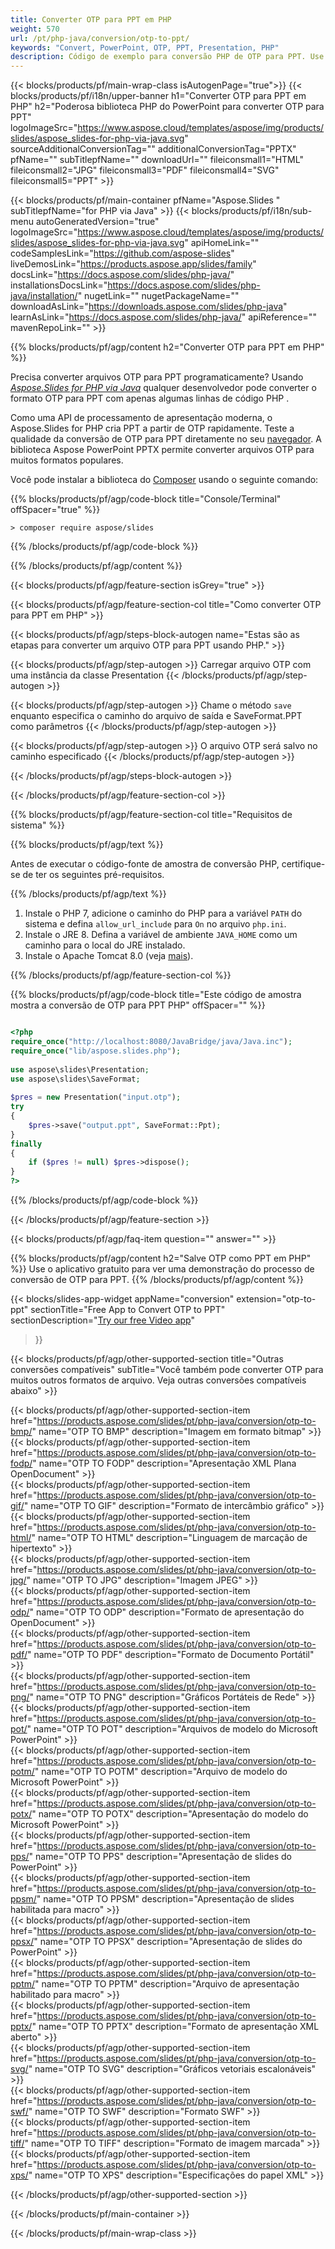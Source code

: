 ```yaml
---
title: Converter OTP para PPT em PHP
weight: 570
url: /pt/php-java/conversion/otp-to-ppt/ 
keywords: "Convert, PowerPoint, OTP, PPT, Presentation, PHP"
description: Código de exemplo para conversão PHP de OTP para PPT. Use a API PHP do PowerPoint para conversão em lote de arquivos OTP para arquivos PPT.
---
```


{{< blocks/products/pf/main-wrap-class isAutogenPage="true">}}
{{< blocks/products/pf/i18n/upper-banner h1="Converter OTP para PPT em PHP" h2="Poderosa biblioteca PHP do PowerPoint para converter OTP para PPT" logoImageSrc="https://www.aspose.cloud/templates/aspose/img/products/slides/aspose_slides-for-php-via-java.svg" sourceAdditionalConversionTag="" additionalConversionTag="PPTX" pfName="" subTitlepfName="" downloadUrl="" fileiconsmall1="HTML" fileiconsmall2="JPG" fileiconsmall3="PDF" fileiconsmall4="SVG" fileiconsmall5="PPT" >}}

{{< blocks/products/pf/main-container pfName="Aspose.Slides " subTitlepfName="for PHP via Java" >}}
{{< blocks/products/pf/i18n/sub-menu autoGeneratedVersion="true" logoImageSrc="https://www.aspose.cloud/templates/aspose/img/products/slides/aspose_slides-for-php-via-java.svg" apiHomeLink="" codeSamplesLink="https://github.com/aspose-slides" liveDemosLink="https://products.aspose.app/slides/family" docsLink="https://docs.aspose.com/slides/php-java/" installationsDocsLink="https://docs.aspose.com/slides/php-java/installation/" nugetLink="" nugetPackageName="" downloadAsLink="https://downloads.aspose.com/slides/php-java" learnAsLink="https://docs.aspose.com/slides/php-java/" apiReference="" mavenRepoLink="" >}}

{{% blocks/products/pf/agp/content h2="Converter OTP para PPT em PHP" %}}

Precisa converter arquivos OTP para PPT programaticamente? Usando [*Aspose.Slides for PHP via Java*](https://products.aspose.com/slides/pt/php-java/) qualquer desenvolvedor pode converter o formato OTP para PPT com apenas algumas linhas de código PHP .

Como uma API de processamento de apresentação moderna, o Aspose.Slides for PHP cria PPT a partir de OTP rapidamente. Teste a qualidade da conversão de OTP para PPT diretamente no seu [navegador](https://products.aspose.app/slides/conversion). A biblioteca Aspose PowerPoint PPTX permite converter arquivos OTP para muitos formatos populares.

Você pode instalar a biblioteca do [Composer](https://packagist.org/packages/aspose/slides) usando o seguinte comando:

{{% blocks/products/pf/agp/code-block title="Console/Terminal" offSpacer="true" %}}

```console
> composer require aspose/slides 

```

{{% /blocks/products/pf/agp/code-block %}}

{{% /blocks/products/pf/agp/content %}}

{{< blocks/products/pf/agp/feature-section isGrey="true" >}}

{{< blocks/products/pf/agp/feature-section-col title="Como converter OTP para PPT em PHP" >}}

{{< blocks/products/pf/agp/steps-block-autogen name="Estas são as etapas para converter um arquivo OTP para PPT usando PHP." >}}

{{< blocks/products/pf/agp/step-autogen >}}
Carregar arquivo OTP com uma instância da classe Presentation
{{< /blocks/products/pf/agp/step-autogen >}}

{{< blocks/products/pf/agp/step-autogen >}}
Chame o método `save` enquanto especifica o caminho do arquivo de saída e SaveFormat.PPT como parâmetros
{{< /blocks/products/pf/agp/step-autogen >}}

{{< blocks/products/pf/agp/step-autogen >}}
O arquivo OTP será salvo no caminho especificado
{{< /blocks/products/pf/agp/step-autogen >}}

{{< /blocks/products/pf/agp/steps-block-autogen >}}

{{< /blocks/products/pf/agp/feature-section-col >}}

{{% blocks/products/pf/agp/feature-section-col title="Requisitos de sistema" %}}

{{% blocks/products/pf/agp/text %}}

 Antes de executar o código-fonte de amostra de conversão PHP, certifique-se de ter os seguintes pré-requisitos.

{{% /blocks/products/pf/agp/text %}}

1. Instale o PHP 7, adicione o caminho do PHP para a variável `PATH` do sistema e defina `allow_url_include` para `On` no arquivo `php.ini`.
1. Instale o JRE 8. Defina a variável de ambiente `JAVA_HOME` como um caminho para o local do JRE instalado.
1. Instale o Apache Tomcat 8.0 (veja [mais](https://docs.aspose.com/slides/php-java/installation/)). 

{{% /blocks/products/pf/agp/feature-section-col %}}

{{% blocks/products/pf/agp/code-block title="Este código de amostra mostra a conversão de OTP para PPT PHP" offSpacer="" %}}

```php

<?php
require_once("http://localhost:8080/JavaBridge/java/Java.inc");
require_once("lib/aspose.slides.php");
 
use aspose\slides\Presentation;
use aspose\slides\SaveFormat;
 
$pres = new Presentation("input.otp");
try
{
    $pres->save("output.ppt", SaveFormat::Ppt);
}
finally
{
    if ($pres != null) $pres->dispose();
}
?>

```
{{% /blocks/products/pf/agp/code-block %}}

{{< /blocks/products/pf/agp/feature-section >}}

{{< blocks/products/pf/agp/faq-item question="" answer="" >}}
 
{{% blocks/products/pf/agp/content h2="Salve OTP como PPT em PHP" %}}
Use o aplicativo gratuito para ver uma demonstração do processo de conversão de OTP para PPT. 
{{% /blocks/products/pf/agp/content %}}

<!-- aboutfile Starts -->

{{< blocks/slides-app-widget 
appName="conversion"
extension="otp-to-ppt"
sectionTitle="Free App to Convert OTP to PPT" 
sectionDescription="[Try our free Video app](https://products.aspose.app/slides/video/)" 
>}}

<!-- aboutfile Ends -->

{{< blocks/products/pf/agp/other-supported-section title="Outras conversões compatíveis" subTitle="Você também pode converter OTP para muitos outros formatos de arquivo. Veja outras conversões compatíveis abaixo" >}}

{{< blocks/products/pf/agp/other-supported-section-item href="https://products.aspose.com/slides/pt/php-java/conversion/otp-to-bmp/" name="OTP TO BMP" description="Imagem em formato bitmap" >}}  
{{< blocks/products/pf/agp/other-supported-section-item href="https://products.aspose.com/slides/pt/php-java/conversion/otp-to-fodp/" name="OTP TO FODP" description="Apresentação XML Plana OpenDocument" >}}  
{{< blocks/products/pf/agp/other-supported-section-item href="https://products.aspose.com/slides/pt/php-java/conversion/otp-to-gif/" name="OTP TO GIF" description="Formato de intercâmbio gráfico" >}}  
{{< blocks/products/pf/agp/other-supported-section-item href="https://products.aspose.com/slides/pt/php-java/conversion/otp-to-html/" name="OTP TO HTML" description="Linguagem de marcação de hipertexto" >}}  
{{< blocks/products/pf/agp/other-supported-section-item href="https://products.aspose.com/slides/pt/php-java/conversion/otp-to-jpg/" name="OTP TO JPG" description="Imagem JPEG" >}}  
{{< blocks/products/pf/agp/other-supported-section-item href="https://products.aspose.com/slides/pt/php-java/conversion/otp-to-odp/" name="OTP TO ODP" description="Formato de apresentação do OpenDocument" >}}  
{{< blocks/products/pf/agp/other-supported-section-item href="https://products.aspose.com/slides/pt/php-java/conversion/otp-to-pdf/" name="OTP TO PDF" description="Formato de Documento Portátil" >}}  
{{< blocks/products/pf/agp/other-supported-section-item href="https://products.aspose.com/slides/pt/php-java/conversion/otp-to-png/" name="OTP TO PNG" description="Gráficos Portáteis de Rede" >}}  
{{< blocks/products/pf/agp/other-supported-section-item href="https://products.aspose.com/slides/pt/php-java/conversion/otp-to-pot/" name="OTP TO POT" description="Arquivos de modelo do Microsoft PowerPoint" >}}  
{{< blocks/products/pf/agp/other-supported-section-item href="https://products.aspose.com/slides/pt/php-java/conversion/otp-to-potm/" name="OTP TO POTM" description="Arquivo de modelo do Microsoft PowerPoint" >}}  
{{< blocks/products/pf/agp/other-supported-section-item href="https://products.aspose.com/slides/pt/php-java/conversion/otp-to-potx/" name="OTP TO POTX" description="Apresentação do modelo do Microsoft PowerPoint" >}}  
{{< blocks/products/pf/agp/other-supported-section-item href="https://products.aspose.com/slides/pt/php-java/conversion/otp-to-pps/" name="OTP TO PPS" description="Apresentação de slides do PowerPoint" >}}  
{{< blocks/products/pf/agp/other-supported-section-item href="https://products.aspose.com/slides/pt/php-java/conversion/otp-to-ppsm/" name="OTP TO PPSM" description="Apresentação de slides habilitada para macro" >}}  
{{< blocks/products/pf/agp/other-supported-section-item href="https://products.aspose.com/slides/pt/php-java/conversion/otp-to-ppsx/" name="OTP TO PPSX" description="Apresentação de slides do PowerPoint" >}}  
{{< blocks/products/pf/agp/other-supported-section-item href="https://products.aspose.com/slides/pt/php-java/conversion/otp-to-pptm/" name="OTP TO PPTM" description="Arquivo de apresentação habilitado para macro" >}}  
{{< blocks/products/pf/agp/other-supported-section-item href="https://products.aspose.com/slides/pt/php-java/conversion/otp-to-pptx/" name="OTP TO PPTX" description="Formato de apresentação XML aberto" >}}  
{{< blocks/products/pf/agp/other-supported-section-item href="https://products.aspose.com/slides/pt/php-java/conversion/otp-to-svg/" name="OTP TO SVG" description="Gráficos vetoriais escalonáveis" >}}  
{{< blocks/products/pf/agp/other-supported-section-item href="https://products.aspose.com/slides/pt/php-java/conversion/otp-to-swf/" name="OTP TO SWF" description="Formato SWF" >}}  
{{< blocks/products/pf/agp/other-supported-section-item href="https://products.aspose.com/slides/pt/php-java/conversion/otp-to-tiff/" name="OTP TO TIFF" description="Formato de imagem marcada" >}}  
{{< blocks/products/pf/agp/other-supported-section-item href="https://products.aspose.com/slides/pt/php-java/conversion/otp-to-xps/" name="OTP TO XPS" description="Especificações do papel XML" >}}  


{{< /blocks/products/pf/agp/other-supported-section >}}

{{< /blocks/products/pf/main-container >}}
    
{{< /blocks/products/pf/main-wrap-class >}}